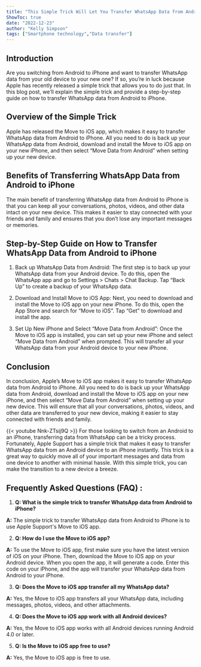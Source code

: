 ```yaml
---
title: "This Simple Trick Will Let You Transfer WhatsApp Data from Android to iPhone Instantly - Apple Support"
ShowToc: true 
date: "2022-12-23"
author: "Kelly Simpson" 
tags: ["Smartphone technology","Data transfer"]
---
```

## Introduction
Are you switching from Android to iPhone and want to transfer WhatsApp data from your old device to your new one? If so, you’re in luck because Apple has recently released a simple trick that allows you to do just that. In this blog post, we’ll explain the simple trick and provide a step-by-step guide on how to transfer WhatsApp data from Android to iPhone. 

## Overview of the Simple Trick
Apple has released the Move to iOS app, which makes it easy to transfer WhatsApp data from Android to iPhone. All you need to do is back up your WhatsApp data from Android, download and install the Move to iOS app on your new iPhone, and then select “Move Data from Android” when setting up your new device. 

## Benefits of Transferring WhatsApp Data from Android to iPhone
The main benefit of transferring WhatsApp data from Android to iPhone is that you can keep all your conversations, photos, videos, and other data intact on your new device. This makes it easier to stay connected with your friends and family and ensures that you don’t lose any important messages or memories. 

## Step-by-Step Guide on How to Transfer WhatsApp Data from Android to iPhone
1. Back up WhatsApp Data from Android: The first step is to back up your WhatsApp data from your Android device. To do this, open the WhatsApp app and go to Settings > Chats > Chat Backup. Tap “Back Up” to create a backup of your WhatsApp data. 

2. Download and Install Move to iOS App: Next, you need to download and install the Move to iOS app on your new iPhone. To do this, open the App Store and search for “Move to iOS”. Tap “Get” to download and install the app. 

3. Set Up New iPhone and Select “Move Data from Android”: Once the Move to iOS app is installed, you can set up your new iPhone and select “Move Data from Android” when prompted. This will transfer all your WhatsApp data from your Android device to your new iPhone. 

## Conclusion
In conclusion, Apple’s Move to iOS app makes it easy to transfer WhatsApp data from Android to iPhone. All you need to do is back up your WhatsApp data from Android, download and install the Move to iOS app on your new iPhone, and then select “Move Data from Android” when setting up your new device. This will ensure that all your conversations, photos, videos, and other data are transferred to your new device, making it easier to stay connected with friends and family.

{{< youtube Nnk-ZTsij9Q >}} 
For those looking to switch from an Android to an iPhone, transferring data from WhatsApp can be a tricky process. Fortunately, Apple Support has a simple trick that makes it easy to transfer WhatsApp data from an Android device to an iPhone instantly. This trick is a great way to quickly move all of your important messages and data from one device to another with minimal hassle. With this simple trick, you can make the transition to a new device a breeze.

## Frequently Asked Questions (FAQ) :
1. **Q: What is the simple trick to transfer WhatsApp data from Android to iPhone?**

**A:** The simple trick to transfer WhatsApp data from Android to iPhone is to use Apple Support's Move to iOS app.

2. **Q: How do I use the Move to iOS app?**

**A:** To use the Move to iOS app, first make sure you have the latest version of iOS on your iPhone. Then, download the Move to iOS app on your Android device. When you open the app, it will generate a code. Enter this code on your iPhone, and the app will transfer your WhatsApp data from Android to your iPhone.

3. **Q: Does the Move to iOS app transfer all my WhatsApp data?**

**A:** Yes, the Move to iOS app transfers all your WhatsApp data, including messages, photos, videos, and other attachments.

4. **Q: Does the Move to iOS app work with all Android devices?**

**A:** Yes, the Move to iOS app works with all Android devices running Android 4.0 or later.

5. **Q: Is the Move to iOS app free to use?**

**A:** Yes, the Move to iOS app is free to use.


